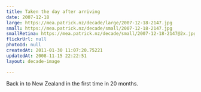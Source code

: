 ```yaml
---
title: Taken the day after arriving
date: 2007-12-18
large: https://mea.patrick.nz/decade/large/2007-12-18-2147.jpg
small: https://mea.patrick.nz/decade/small/2007-12-18-2147.jpg
smallRetina: https://mea.patrick.nz/decade/small/2007-12-18-2147@2x.jpg
flickrUrl: null
photoId: null
createdAt: 2011-01-30 11:07:20.75221
updatedAt: 2008-11-15 22:22:51
layout: decade-image

---
```

Back in to New Zealand in the first time in 20 months.
